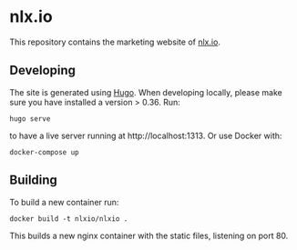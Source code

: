 # nlx.io
This repository contains the marketing website of [nlx.io](https://www.nlx.io).

## Developing
The site is generated using [Hugo](https://gohugo.io/). When developing locally, please make sure you have installed a version > 0.36. Run:

    hugo serve

to have a live server running at http://localhost:1313. Or use Docker with:

    docker-compose up

## Building
To build a new container run:

    docker build -t nlxio/nlxio .

This builds a new nginx container with the static files, listening on port 80.